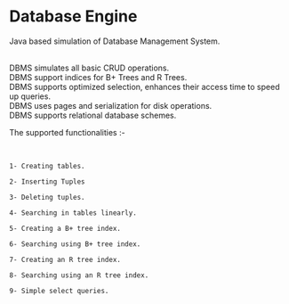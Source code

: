 # Database Engine

Java based simulation of Database Management System.

<br />
DBMS simulates all basic CRUD operations.
<br />
DBMS support indices for B+ Trees and R Trees.
<br />
DBMS supports optimized selection, enhances their access time to speed up queries.
<br />
DBMS uses pages and serialization for disk operations.
<br />
DBMS supports relational database schemes.


<br />

The supported functionalities :-

<br />

    1- Creating tables.

    2- Inserting Tuples

    3- Deleting tuples.

    4- Searching in tables linearly.

    5- Creating a B+ tree index.

    6- Searching using B+ tree index.

    7- Creating an R tree index.

    8- Searching using an R tree index.

    9- Simple select queries.